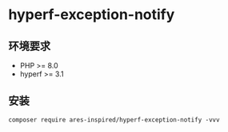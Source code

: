 # hyperf-exception-notify

## 环境要求

* PHP >= 8.0
* hyperf >= 3.1

## 安装
```
composer require ares-inspired/hyperf-exception-notify -vvv
```

